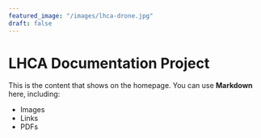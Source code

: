 ```yaml
---
featured_image: "/images/lhca-drone.jpg"
draft: false
---
```


# LHCA Documentation Project


This is the content that shows on the homepage. You can use **Markdown** here, including:

- Images
- Links
- PDFs